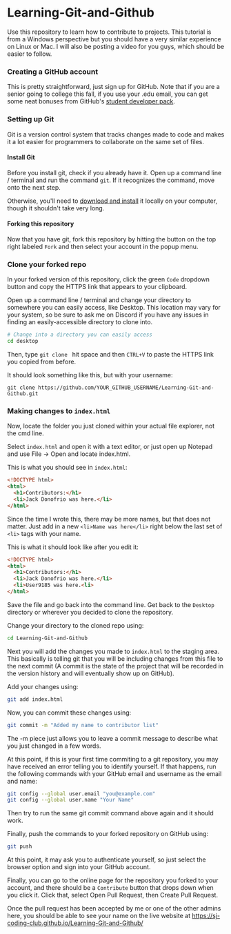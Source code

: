 # Learning-Git-and-Github
Use this repository to learn how to contribute to projects. This tutorial is from a Windows perspective but you should have a very similar experience on Linux or Mac. I will also be posting a video for you guys, which should be easier to follow.

### Creating a GitHub account
This is pretty straightforward, just sign up for GitHub. Note that if you are a senior going to college this fall, if you use your .edu email, you can get some neat bonuses from GitHub's [student developer pack](https://education.github.com/pack).

### Setting up Git
Git is a version control system that tracks changes made to code and makes it a lot easier for programmers to collaborate on the same set of files. 

#### Install Git
Before you install git, check if you already have it. Open up a command line / terminal and run the command ```git```. If it recognizes the command, move onto the next step.

Otherwise, you'll need to [download and install](https://git-scm.com/downloads) it locally on your computer, though it shouldn't take very long.

#### Forking this repository
Now that you have git, fork this repository by hitting the button on the top right labeled ```Fork``` and then select your account in the popup menu.

### Clone your forked repo
In your forked version of this repository, click the green ```Code``` dropdown button and copy the HTTPS link that appears to your clipboard.

Open up a command line / terminal and change your directory to somewhere you can easily access, like Desktop. This location may vary for your system, so be sure to ask me on Discord if you have any issues in finding an easily-accessible directory to clone into.

```bash
# Change into a directory you can easily access
cd desktop
```

Then, type ```git clone ``` hit space and then ```CTRL+V``` to paste the HTTPS link you copied from before.

It should look something like this, but with your username:
```
git clone https://github.com/YOUR_GITHUB_USERNAME/Learning-Git-and-Github.git
```

### Making changes to ```index.html```
Now, locate the folder you just cloned within your actual file explorer, not the cmd line.

Select ```index.html``` and open it with a text editor, or just open up Notepad and use File -> Open and locate index.html.

This is what you should see in ```index.html```:

```html
<!DOCTYPE html>
<html>
  <h1>Contributors:</h1>
  <li>Jack Donofrio was here.</li>
</html>
```
Since the time I wrote this, there may be more names, but that does not matter. Just add in a new ```<li>Name was here</li>``` right below the last set of ```<li>``` tags with your name.

This is what it should look like after you edit it:

```html
<!DOCTYPE html>
<html>
  <h1>Contributors:</h1>
  <li>Jack Donofrio was here.</li>
  <li>User9185 was here.<li>
</html>
```

Save the file and go back into the command line. Get back to the ```Desktop``` directory or wherever you decided to clone the repository.

Change your directory to the cloned repo using:

```bash
cd Learning-Git-and-Github
```

Next you will add the changes you made to ```index.html``` to the staging area. This basically is telling git that you will be including changes from this file to the next commit (A commit is the state of the project that will be recorded in the version history and will eventually show up on GitHub).

Add your changes using:

```bash
git add index.html
```

Now, you can commit these changes using:

```bash
git commit -m "Added my name to contributor list"
```

The -m piece just allows you to leave a commit message to describe what you just changed in a few words.

At this point, if this is your first time commiting to a git repository, you may have received an error telling you to identify yourself. If that happens, run the following commands with your GitHub email and username as the email and name:

```bash
git config --global user.email "you@example.com"
git config --global user.name "Your Name"
```

Then try to run the same git commit command above again and it should work.

Finally, push the commands to your forked repository on GitHub using:

```bash
git push
```

At this point, it may ask you to authenticate yourself, so just select the browser option and sign into your GitHub account.

Finally, you can go to the online page for the repository you forked to your account, and there should be a ```Contribute``` button that drops down when you click it. Click that, select Open Pull Request, then Create Pull Request.

Once the pull request has been accepted by me or one of the other admins here, you should be able to see your name on the live website at https://sj-coding-club.github.io/Learning-Git-and-Github/

